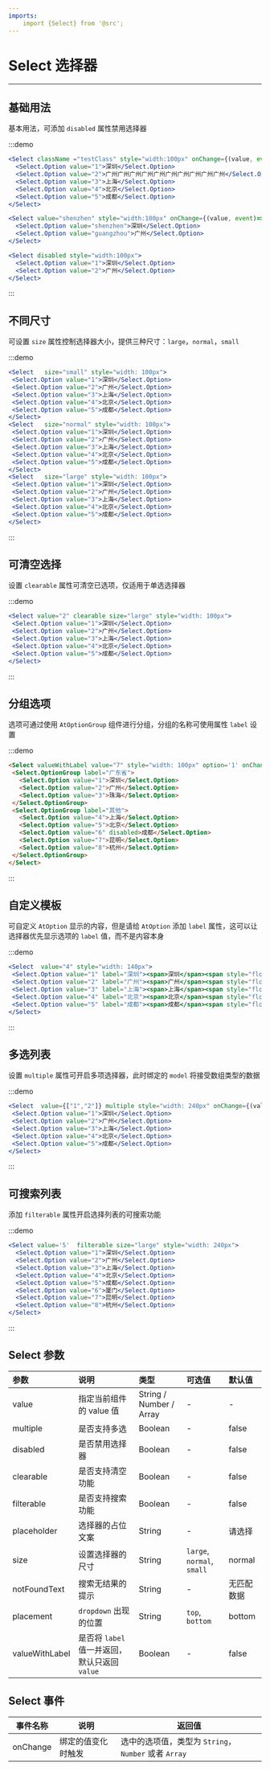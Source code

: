 ```yaml
---
imports:
    import {Select} from '@src';
---
```

# Select 选择器

----

## 基础用法

基本用法，可添加 `disabled` 属性禁用选择器

:::demo
```jsx
<Select className ="testClass" style="width:100px" onChange={(value, event)=>{ console.log(value)}}>
  <Select.Option value="1">深圳</Select.Option>
  <Select.Option value="2">广州广州广州广州广州广州广州广州广州广州</Select.Option>
  <Select.Option value="3">上海</Select.Option>
  <Select.Option value="4">北京</Select.Option>
  <Select.Option value="5">成都</Select.Option>
</Select>

<Select value="shenzhen" style="width:100px" onChange={(value, event)=>{ console.log(value)}}>
  <Select.Option value="shenzhen">深圳</Select.Option>
  <Select.Option value="guangzhou">广州</Select.Option>
</Select>

<Select disabled style="width:100px">
  <Select.Option value="1">深圳</Select.Option>
  <Select.Option value="2">广州</Select.Option>
</Select>
```
:::


## 不同尺寸

可设置 `size` 属性控制选择器大小，提供三种尺寸：`large`，`normal`，`small`

:::demo
 ```jsx
<Select   size="small" style="width: 100px">
  <Select.Option value="1">深圳</Select.Option>
  <Select.Option value="2">广州</Select.Option>
  <Select.Option value="3">上海</Select.Option>
  <Select.Option value="4">北京</Select.Option>
  <Select.Option value="5">成都</Select.Option>
</Select>
<Select   size="normal" style="width: 100px">
  <Select.Option value="1">深圳</Select.Option>
  <Select.Option value="2">广州</Select.Option>
  <Select.Option value="3">上海</Select.Option>
  <Select.Option value="4">北京</Select.Option>
  <Select.Option value="5">成都</Select.Option>
</Select>
<Select   size="large" style="width: 100px">
  <Select.Option value="1">深圳</Select.Option>
  <Select.Option value="2">广州</Select.Option>
  <Select.Option value="3">上海</Select.Option>
  <Select.Option value="4">北京</Select.Option>
  <Select.Option value="5">成都</Select.Option>
</Select>
```
:::


## 可清空选择

设置 `clearable` 属性可清空已选项，仅适用于单选选择器

:::demo
 ```jsx
<Select value="2" clearable size="large" style="width: 100px">
  <Select.Option value="1">深圳</Select.Option>
  <Select.Option value="2">广州</Select.Option>
  <Select.Option value="3">上海</Select.Option>
  <Select.Option value="4">北京</Select.Option>
  <Select.Option value="5">成都</Select.Option>
</Select>
```
:::


## 分组选项

选项可通过使用 `AtOptionGroup` 组件进行分组，分组的名称可使用属性 `label` 设置

:::demo
 ```html
<Select valueWithLabel value="7" style="width: 100px" option='1' onChange={(value, event)=>{ console.log(value)}}>
  <Select.OptionGroup label="广东省">
    <Select.Option value="1">深圳</Select.Option>
    <Select.Option value="2">广州</Select.Option>
    <Select.Option value="3">珠海</Select.Option>
  </Select.OptionGroup>
  <Select.OptionGroup label="其他">
    <Select.Option value="4">上海</Select.Option>
    <Select.Option value="5">北京</Select.Option>
    <Select.Option value="6" disabled>成都</Select.Option>
    <Select.Option value="7">昆明</Select.Option>
    <Select.Option value="8">杭州</Select.Option>
  </Select.OptionGroup>
</Select>
```
:::


## 自定义模板

可自定义 `AtOption` 显示的内容，但是请给 `AtOption` 添加 `label` 属性，这可以让选择器优先显示选项的 `label` 值，而不是内容本身

:::demo
 ```jsx
<Select  value="4" style="width: 140px">
  <Select.Option value="1" label="深圳"><span>深圳</span><span style="float: right;opacity: .6;font-size: 0.8em;">Shenzhen</span></Select.Option>
  <Select.Option value="2" label="广州"><span>广州</span><span style="float: right;opacity: .6;font-size: 0.8em;">Guangzhou</span></Select.Option>
  <Select.Option value="3" label="上海"><span>上海</span><span style="float: right;opacity: .6;font-size: 0.8em;">Shanghai</span></Select.Option>
  <Select.Option value="4" label="北京"><span>北京</span><span style="float: right;opacity: .6;font-size: 0.8em;">Beijin</span></Select.Option>
  <Select.Option value="5" label="成都"><span>成都</span><span style="float: right;opacity: .6;font-size: 0.8em;">Chengdu</span></Select.Option>
</Select>
```
:::


## 多选列表

设置 `multiple` 属性可开启多项选择器，此时绑定的 `model` 将接受数组类型的数据

:::demo
 ```jsx
<Select  value={["1","2"]} multiple style="width: 240px" onChange={(value, event)=>{ console.log(value)}}>
  <Select.Option value="1">深圳</Select.Option>
  <Select.Option value="2">广州</Select.Option>
  <Select.Option value="3">上海</Select.Option>
  <Select.Option value="4">北京</Select.Option>
  <Select.Option value="5">成都</Select.Option>
</Select>
```
:::


## 可搜索列表

添加 `filterable` 属性开启选择列表的可搜索功能

:::demo
```jsx
<Select value='5'  filterable size="large" style="width: 240px">
  <Select.Option value="1">深圳</Select.Option>
  <Select.Option value="2">广州</Select.Option>
  <Select.Option value="3">上海</Select.Option>
  <Select.Option value="4">北京</Select.Option>
  <Select.Option value="5">成都</Select.Option>
  <Select.Option value="6">厦门</Select.Option>
  <Select.Option value="7">昆明</Select.Option>
  <Select.Option value="8">杭州</Select.Option>
</Select>
```
:::

## Select 参数

| 参数      | 说明          | 类型      | 可选值                           | 默认值  |
| :---------- | :-------------- | :---------- | :-----------------------------  | :-------- |
| value | 指定当前组件的 value 值 | String / Number / Array | - | - |
| multiple | 是否支持多选 | Boolean | - | false |
| disabled | 是否禁用选择器 | Boolean | - | false |
| clearable | 是否支持清空功能 | Boolean | - | false |
| filterable | 是否支持搜索功能 | Boolean | - | false |
| placeholder | 选择器的占位文案 | String | - | 请选择 |
| size | 设置选择器的尺寸 | String | `large`, `normal`, `small` | normal |
| notFoundText | 搜索无结果的提示 | String | - | 无匹配数据 |
| placement | `dropdown` 出现的位置 | String | `top`, `bottom` | bottom |
| valueWithLabel | 是否将 `label` 值一并返回，默认只返回 `value` | Boolean | - | false |

## Select 事件

| 事件名称      | 说明          | 返回值  |
|---------- |-------------- |---------- |
| onChange | 绑定的值变化时触发 | 选中的选项值，类型为 `String`，`Number` 或者 `Array` |
